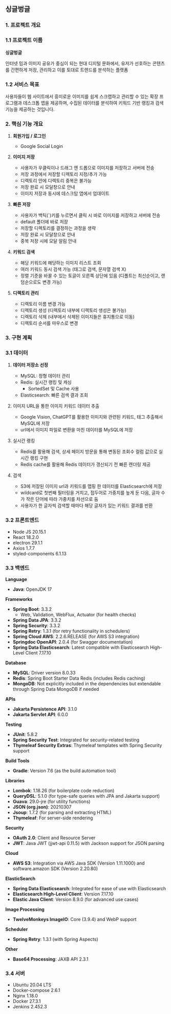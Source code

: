 
## 싱글벙글

### **1. 프로젝트 개요**

### **1.1 프로젝트 이름**

**싱글벙글**

인터넷 밈과 이미지 공유가 중심이 되는 현대 디지털 문화에서, 유저가 선호하는 콘텐츠를 간편하게 저장, 관리하고 이를 토대로 트렌드를 분석하는 플랫폼

### **1.2 서비스 목표**

사용자들이 웹 사이트에서 흥미로운 이미지를 쉽게 스크랩하고 관리할 수 있는 확장 프로그램과 데스크톱 앱을 제공하며, 수집된 데이터를 분석하여 키워드 기반 랭킹과 검색 기능을 제공하는 것입니다.

### **2. 핵심 기능 개요**

1. **회원가입 / 로그인**
    - Google Social Login 

2. **이미지 저장**
    - 사용자가 우클릭이나 드래그 앤 드롭으로 이미지를 저장하고 서버에 전송
    - 저장 과정에서 저장할 디렉토리 지정/추가 가능 
    - 디렉토리 안에 디렉토리 중복은 불가능
    - 저장 완료 시 모달창으로 안내
    - 이미지 저장과 동시에 데스크탑 앱에서 업데이트 

3. **빠른 저장**
    - 사용자가 백틱(`)키를 누르면서 클릭 시 바로 이미지를 저장하고 서버에 전송
    - default 폴더에 바로 저장
    - 저장할 디렉토리를 결정하는 과정을 생략
    - 저장 완료 시 모달창으로 안내
    - 중복 저장 시에 모달 알림 안내

4. **키워드 검색**
    - 해당 키워드에 해당하는 이미지 리스트 조회
    - 여러 키워드 동시 검색 가능 (태그로 검색, 문자열 검색 X)
    - 정렬 기준을 바꿀 수 있는 토글이 오른쪽 상단에 있음 (디폴트는 최신순이고, 랜덤순으로도 변경 가능)

5. **디렉토리 관리**
    - 디렉토리 이름 변경 가능
    - 디렉토리 생성 (디렉토리 내부에 디렉토리 생성은 불가능)
    - 디렉토리 삭제 (내부에서 삭제된 이미지들은 휴지통으로 이동)
    - 디렉토리 순서를 마우스로 변경
    
### **3. 구현 계획**

### **3.1** 데이터

1. **데이터 저장소 선정**
    - MySQL: 정형 데이터 관리
    - Redis: 실시간 랭킹 및 캐싱
        - SortedSet 및 Cache 사용 
    - Elasticsearch: 빠른 검색 결과 조회 

2. 이미지 URL을 통한 이미지 키워드 데이터 추출 
    - Google Vision, ChatGPT를 활용한 이미지와 관련된 키워드, 태그 추출해서 MySQL에 저장 
    - url에서 이미지 파일로 변환을 마친 데이터를 MySQL에 저장 

3. 실시간 랭킹 
    - Redis를 활용해 검색, 상세 페이지 방문을 통해 변동된 조회수 컬럼 값으로 실시간 랭킹 구현 
    - Redis cache를 활용해 Redis 데이터가 갱신되기 전 빠른 렌더링 제공
    
4. 검색 
    - S3에 저장된 이미지 url과 키워드를 맵핑 한 데이터를 Elasticsearch에 저장 
    - wildcard로 첫번째 필터링을 거치고, 접두어로 가중치를 높게 둔 다음, 글자 수가 작은 단어에 따라 가중치를 차선으로 둠
    - 사용자가 한 글자씩 검색할 때마다 해당 글자가 있는 키워드 결과를 반환 


### **3.2** 프론트엔드

- Node JS 20.15.1
- React 18.2.0
- electron 29.1.1
- Axios 1.7.7
- styled-components 6.1.13

### **3.3** 백엔드

**Language**

- **Java**: OpenJDK 17

**Frameworks**

- **Spring Boot**: 3.3.2
    - Web, Validation, WebFlux, Actuator (for health checks)
- **Spring Data JPA**: 3.3.2
- **Spring Security**: 3.3.2
- **Spring Retry**: 1.3.1 (for retry functionality in schedulers)
- **Spring Cloud AWS**: 2.2.6.RELEASE (for AWS S3 integration)
- **Springdoc OpenAPI**: 2.0.4 (for Swagger documentation)
- **Spring Data Elasticsearch**: Latest compatible with Elasticsearch High-Level Client 7.17.10

**Database**

- **MySQL**: Driver version 8.0.33
- **Redis**: Spring Boot Starter Data Redis (includes Redis caching)
- **MongoDB**: Not explicitly included in the dependencies but extendable through Spring Data MongoDB if needed

**APIs**

- **Jakarta Persistence API**: 3.1.0
- **Jakarta Servlet API**: 6.0.0

**Testing**

- **JUnit**: 5.8.2
- **Spring Security Test**: Integrated for security-related testing
- **Thymeleaf Security Extras**: Thymeleaf templates with Spring Security support

**Build Tools**

- **Gradle**: Version 7.6 (as the build automation tool)

**Libraries**

- **Lombok**: 1.18.26 (for boilerplate code reduction)
- **QueryDSL**: 5.1.0 (for type-safe queries with JPA and Jakarta support)
- **Guava**: 29.0-jre (for utility functions)
- **JSON (org.json)**: 20210307
- **Jsoup**: 1.7.2 (for parsing and extracting HTML)
- **Thymeleaf**: For server-side rendering

**Security**

- **OAuth 2.0**: Client and Resource Server
- **JWT**: Java JWT (jjwt-api 0.11.5) with Jackson support for JSON parsing

**Cloud**

- **AWS S3**: Integration via AWS Java SDK (Version 1.11.1000) and software.amazon SDK (Version 2.20.80)

**ElasticSearch**

- **Spring Data Elasticsearch**: Integrated for ease of use with Elasticsearch
- **Elasticsearch High-Level Client**: Version 7.17.10
- **Elastic Java Client**: Version 8.9.0 (for advanced use cases)

**Image Processing**

- **TwelveMonkeys ImageIO**: Core (3.9.4) and WebP support

**Scheduler**

- **Spring Retry**: 1.3.1 (with Spring Aspects)

**Other**

- **Base64 Processing**: JAXB API 2.3.1

### **3.4** 서버

- Ubuntu 20.04 LTS
- Docker-compose 2.6.1
- Nginx 1.18.0
- Docker 27.3.1
- Jenkins 2.452.3

